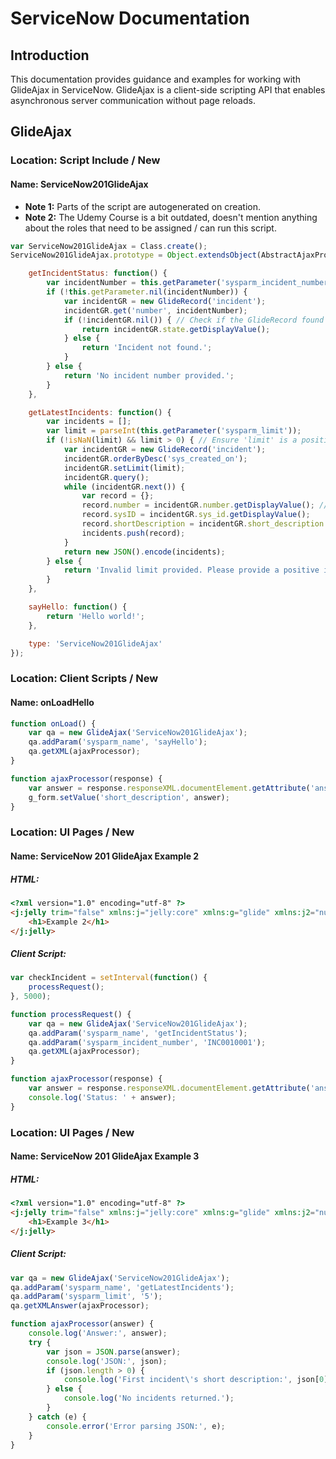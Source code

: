 # ServiceNow Documentation

## Introduction

This documentation provides guidance and examples for working with GlideAjax in ServiceNow. GlideAjax is a client-side scripting API that enables asynchronous server communication without page reloads.

## GlideAjax

### Location: Script Include / New
#### Name: ServiceNow201GlideAjax
- **Note 1:** Parts of the script are autogenerated on creation.
- **Note 2:** The Udemy Course is a bit outdated, doesn't mention anything about the roles that need to be assigned / can run this script.

```javascript
var ServiceNow201GlideAjax = Class.create();
ServiceNow201GlideAjax.prototype = Object.extendsObject(AbstractAjaxProcessor, {

    getIncidentStatus: function() {
        var incidentNumber = this.getParameter('sysparm_incident_number');
        if (!this.getParameter.nil(incidentNumber)) {
            var incidentGR = new GlideRecord('incident');
            incidentGR.get('number', incidentNumber);
            if (!incidentGR.nil()) { // Check if the GlideRecord found the incident
                return incidentGR.state.getDisplayValue();
            } else {
                return 'Incident not found.';
            }
        } else {
            return 'No incident number provided.';
        }
    },

    getLatestIncidents: function() {
        var incidents = [];
        var limit = parseInt(this.getParameter('sysparm_limit'));
        if (!isNaN(limit) && limit > 0) { // Ensure 'limit' is a positive number
            var incidentGR = new GlideRecord('incident');
            incidentGR.orderByDesc('sys_created_on');
            incidentGR.setLimit(limit);
            incidentGR.query();
            while (incidentGR.next()) {
                var record = {};
                record.number = incidentGR.number.getDisplayValue(); // Ensuring correct field access
                record.sysID = incidentGR.sys_id.getDisplayValue();
                record.shortDescription = incidentGR.short_description.getDisplayValue();
                incidents.push(record);
            }
            return new JSON().encode(incidents);
        } else {
            return 'Invalid limit provided. Please provide a positive integer.';
        }
    },

    sayHello: function() {
        return 'Hello world!';
    },

    type: 'ServiceNow201GlideAjax'
});
```

### Location: Client Scripts / New
#### Name: onLoadHello
```javascript
function onLoad() {
    var qa = new GlideAjax('ServiceNow201GlideAjax');
    qa.addParam('sysparm_name', 'sayHello');
    qa.getXML(ajaxProcessor);
}

function ajaxProcessor(response) {
    var answer = response.responseXML.documentElement.getAttribute('answer');
    g_form.setValue('short_description', answer);
}
```

### Location: UI Pages / New
#### Name: ServiceNow 201 GlideAjax Example 2
##### HTML:
```html
<?xml version="1.0" encoding="utf-8" ?>
<j:jelly trim="false" xmlns:j="jelly:core" xmlns:g="glide" xmlns:j2="null" xmlns:g2="null">
    <h1>Example 2</h1>
</j:jelly>
```
##### Client Script:
```javascript
var checkIncident = setInterval(function() {
    processRequest();
}, 5000);

function processRequest() {
    var qa = new GlideAjax('ServiceNow201GlideAjax');
    qa.addParam('sysparm_name', 'getIncidentStatus');
    qa.addParam('sysparm_incident_number', 'INC0010001');
    qa.getXML(ajaxProcessor);
}

function ajaxProcessor(response) {
    var answer = response.responseXML.documentElement.getAttribute('answer');
    console.log('Status: ' + answer);
}
```

### Location: UI Pages / New
#### Name: ServiceNow 201 GlideAjax Example 3
##### HTML:
```html
<?xml version="1.0" encoding="utf-8" ?>
<j:jelly trim="false" xmlns:j="jelly:core" xmlns:g="glide" xmlns:j2="null" xmlns:g2="null">
    <h1>Example 3</h1>
</j:jelly>
```
##### Client Script:
```javascript
var qa = new GlideAjax('ServiceNow201GlideAjax');
qa.addParam('sysparm_name', 'getLatestIncidents');
qa.addParam('sysparm_limit', '5');
qa.getXMLAnswer(ajaxProcessor);

function ajaxProcessor(answer) {
    console.log('Answer:', answer);
    try {
        var json = JSON.parse(answer);
        console.log('JSON:', json);
        if (json.length > 0) {
            console.log('First incident\'s short description:', json[0].shortDescription);
        } else {
            console.log('No incidents returned.');
        }
    } catch (e) {
        console.error('Error parsing JSON:', e);
    }
}

```
